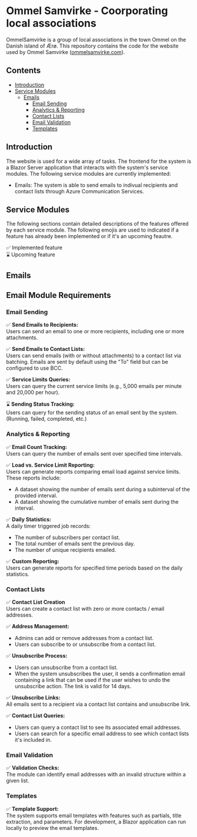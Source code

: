 # Ommel Samvirke - Coorporating local associations
OmmelSamvirke is a group of local associations in the town Ommel on the Danish island of Ærø. This repository contains the code for the website used by Ommel Samvirke ([ommelsamvirke.com](https://ommelsamvirke.com)).

## Contents
- [Introduction](#introduction)
- [Service Modules](#service-modules)
  - [Emails](#emails)
    - [Email Sending](#email-sending)
    - [Analytics & Reporting](#analytics--reporting)
    - [Contact Lists](#contact-lists)
    - [Email Validation](#email-validation)
    - [Templates](#templates)

## Introduction
The website is used for a wide array of tasks. The frontend for the system is a Blazor Server application that interacts with the system's service modules. The following service modules are currently implemented:
- Emails: The system is able to send emails to indivual recipients and contact lists through Azure Communication Services.

## Service Modules
The following sections contain detailed descriptions of the features offered by each service module. The following emojis are used to indicated if a feature has already been implemented or if it's an upcoming feautre. 

✅ Implemented feature <br>
⌛ Upcoming feature 

## Emails

## Email Module Requirements

### Email Sending
✅ **Send Emails to Recipients:**  
Users can send an email to one or more recipients, including one or more attachments.

✅ **Send Emails to Contact Lists:**  
Users can send emails (with or without attachments) to a contact list via batching. Emails are sent by default using the "To" field but can be configured to use BCC.

✅ **Service Limits Queries:**  
Users can query the current service limits (e.g., 5,000 emails per minute and 20,000 per hour).

⌛ **Sending Status Tracking:**  
Users can query for the sending status of an email sent by the system. (Running, failed, completed, etc.)

### Analytics & Reporting
✅ **Email Count Tracking:**  
Users can query the number of emails sent over specified time intervals.

✅ **Load vs. Service Limit Reporting:**  
Users can generate reports comparing email load against service limits. These reports include:
- A dataset showing the number of emails sent during a subinterval of the provided interval.
- A dataset showing the cumulative number of emails sent during the interval.

✅ **Daily Statistics:**  
A daily timer triggered job records:
- The number of subscribers per contact list.
- The total number of emails sent the previous day.
- The number of unique recipients emailed.

✅ **Custom Reporting:**  
Users can generate reports for specified time periods based on the daily statistics.

### Contact Lists
✅ **Contact List Creation**  
Users can create a contact list with zero or more contacts / email addresses.

✅ **Address Management:**  
- Admins can add or remove addresses from a contact list.
- Users can subscribe to or unsubscribe from a contact list.

✅ **Unsubscribe Process:**  
- Users can unsubscribe from a contact list.
- When the system unsubscribes the user, it sends a confirmation email containing a link that can be used if the user wishes to undo the unsubscribe action. The link is valid for 14 days.

✅ **Unsubscribe Links:**  
All emails sent to a recipient via a contact list contains and unsubscribe link. 

✅ **Contact List Queries:**  
- Users can query a contact list to see its associated email addresses.
- Users can search for a specific email address to see which contact lists it's included in.

### Email Validation
✅ **Validation Checks:**  
The module can identify email addresses with an invalid structure within a given list.

### Templates
✅ **Template Support:**  
The system supports email templates with features such as partials, title extraction, and parameters. For development, a Blazor application can run locally to preview the email templates.
